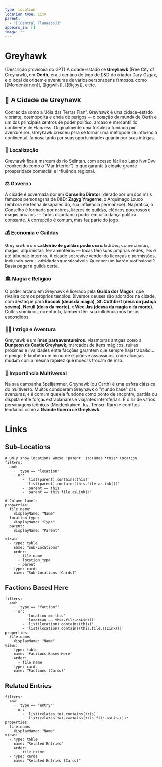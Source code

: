 ```yaml
---
type: location
location_type: City
parent:
  - "[[Central Flanaess]]"
appears_in: []
image: ""
---
```

# Greyhawk

(Descrição provisória do GPT)
A cidade-estado de **Greyhawk** (Free City of Greyhawk), em **Oerth**, era o cenário do jogo de D&D do criador Gary Gygax, e o local de origem e aventuras de vários personagens famosos, como [[Mordenkainen]], [[Iggwilv]], [[Bigby]], e etc. 

## 🌆 A Cidade de Greyhawk

Conhecida como a “Jóia das Terras Flan”, Greyhawk é uma cidade-estado vibrante, cosmopolita e cheia de perigos — o coração do mundo de Oerth e um dos principais centros de poder político, arcano e mercantil do continente de Flanaess. Originalmente uma fortaleza fundada por aventureiros, Greyhawk cresceu para se tornar uma metrópole de influência continental, famosa tanto por suas oportunidades quanto por suas intrigas.

### 🧭 Localização

Greyhawk fica à margem do rio Selintan, com acesso fácil ao Lago Nyr Dyv (conhecido como o “Mar Interior”), o que garante à cidade grande prosperidade comercial e influência regional.

### ⚖️ Governo

A cidade é governada por um **Conselho Diretor** liderado por um dos mais famosos personagens de D&D: **Zagyg Yragerne**, o Arquimago Louco (embora ele tenha desaparecido, sua influência permanece). Na prática, o Conselho é formado por nobres, líderes de guildas, clérigos poderosos e magos arcanos — todos disputando poder em uma dança política constante. A corrupção é comum, mas faz parte do jogo.

### 💰 Economia e Guildas

Greyhawk é um **caldeirão de guildas poderosas**: ladrões, comerciantes, magos, alquimistas, ferramenteiros — todas têm suas próprias sedes, leis e até tribunais internos. A cidade sobrevive vendendo licenças e permissões, incluindo para... atividades questionáveis. Quer ser um ladrão profissional? Basta pagar a guilda certa.

### 🏛️ Magia e Religião

O poder arcano em Greyhawk é liderado pela **Guilda dos Magos**, que rivaliza com os próprios templos. Diversos deuses são adorados na cidade, com destaque para **Boccob (deus da magia)**, **St. Cuthbert (deus da justiça severa)**, **Nerull (deus da morte)**, e **Wee Jas (deusa da magia e da morte)**. Cultos sombrios, no entanto, também têm sua influência nos becos escondidos.

### 🏴‍☠️ Intriga e Aventura

Greyhawk é um **íman para aventureiros**. Masmorras antigas como a **Dungeon de Castle Greyhawk**, mercados de itens mágicos, ruínas próximas e rivalidades entre facções garantem que sempre haja trabalho... e perigo. É também um ninho de espiões e assassinos, onde alianças mudam com a mesma rapidez que moedas trocam de mão.

### 🧭 Importância Multiversal

Na sua campanha Spelljammer, Greyhawk (ou Oerth) é uma esfera clássica do multiverso. Muitos consideram Greyhawk o "mundo base" das aventuras, e é comum que ela funcione como ponto de encontro, partida ou disputa entre forças extraplanares e viajantes intersferiais. É o lar de vários personagens icônicos (Mordenkainen, Iuz, Tenser, Rary) e conflitos lendários como a **Grande Guerra de Greyhawk**.

<!-- DYNAMIC:related-entries -->

# Links

## Sub-Locations
```base
# Only show locations whose 'parent' includes *this* location
filters:
  and:
    - 'type == "location"'
    - or:
        - 'list(parent).contains(this)'
        - 'list(parent).contains(this.file.asLink())'
        - 'parent == this'
        - 'parent == this.file.asLink()'

# Column labels
properties:
  file.name:
    displayName: "Name"
  location_type:
    displayName: "Type"
  parent:
    displayName: "Parent"

views:
  - type: table
    name: "Sub-Locations"
    order:
      - file.name
      - location_type
      - parent
  - type: cards
    name: "Sub-Locations (Cards)"
```

## Factions Based Here
```base
filters:
  and:
    - 'type == "faction"'
    - or:
        - 'location == this'
        - 'location == this.file.asLink()'
        - 'list(location).contains(this)'
        - 'list(location).contains(this.file.asLink())'
properties:
  file.name:
    displayName: "Name"
views:
  - type: table
    name: "Factions Based Here"
    order:
      - file.name
  - type: cards
    name: "Factions (Cards)"
```

## Related Entries
```base
filters:
  and:
    - 'type == "entry"'
    - or:
        - 'list(relates_to).contains(this)'
        - 'list(relates_to).contains(this.file.asLink())'
properties:
  file.name:
    displayName: "Name"
views:
  - type: table
    name: "Related Entries"
    order:
      - file.ctime
  - type: cards
    name: "Related Entries (Cards)"
```

<!-- /DYNAMIC -->
